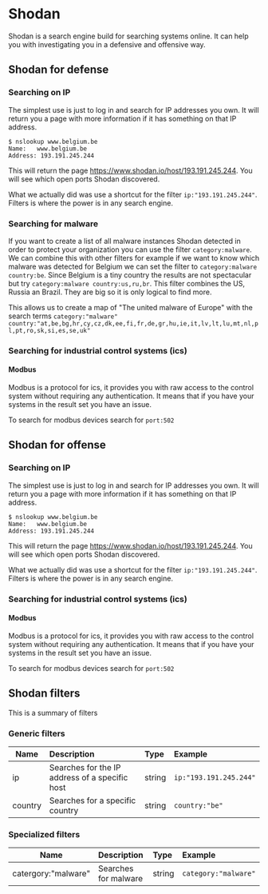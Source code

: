 # Shodan

Shodan is a search engine build for searching systems online. It can help you with investigating you in a defensive and offensive way.

## Shodan for defense

### Searching on IP
The simplest use is just to log in and search for IP addresses you own. It will return you a page with more information if it has something on that IP address.

```
$ nslookup www.belgium.be
Name:	www.belgium.be
Address: 193.191.245.244
```
This will return the page https://www.shodan.io/host/193.191.245.244. You will see which open ports Shodan discovered.

What we actually did was use a shortcut for the filter ```ip:"193.191.245.244"```. Filters is where the power is in any search engine.

### Searching for malware
If you want to create a list of all malware instances Shodan detected in order to protect your organization you can use the filter ```category:malware```.  We can combine this with other filters for example if we want to know which malware was detected for Belgium we can set the filter to ```category:malware country:be```. Since Belgium is a tiny country the results are not spectacular but try ```category:malware country:us,ru,br```. This filter combines the US, Russia an Brazil. They are big so it is only logical to find more.

This allows us to create a map of "The united malware of Europe" with the search terms ```category:"malware" country:"at,be,bg,hr,cy,cz,dk,ee,fi,fr,de,gr,hu,ie,it,lv,lt,lu,mt,nl,pl,pt,ro,sk,si,es,se,uk"```

### Searching for industrial control systems (ics)

#### Modbus
Modbus is a protocol for ics, it provides you with raw access to the control system without requiring any authentication. It means that if you have your systems in the result set you have an issue.

To search for modbus devices search for ```port:502```

## Shodan for offense

### Searching on IP
The simplest use is just to log in and search for IP addresses you own. It will return you a page with more information if it has something on that IP address.

```
$ nslookup www.belgium.be
Name:	www.belgium.be
Address: 193.191.245.244
```
This will return the page https://www.shodan.io/host/193.191.245.244. You will see which open ports Shodan discovered.

What we actually did was use a shortcut for the filter ```ip:"193.191.245.244"```. Filters is where the power is in any search engine.

### Searching for industrial control systems (ics)

#### Modbus
Modbus is a protocol for ics, it provides you with raw access to the control system without requiring any authentication. It means that if you have your systems in the result set you have an issue.

To search for modbus devices search for ```port:502```

## Shodan filters
This is a summary of filters

### Generic filters

| Name        | Description           | Type  | Example  |
| ------------- |:-------------| :-----| :-----|
| ip      | Searches for the IP address of a specific host | string | ```ip:"193.191.245.244"``` |
| country      | Searches for a specific country | string | ```country:"be"``` |

### Specialized filters

| Name        | Description           | Type  | Example  |
| ------------- |:-------------| :-----| :-----|
| catergory:"malware"      | Searches for malware | string | ```category:"malware"``` |
